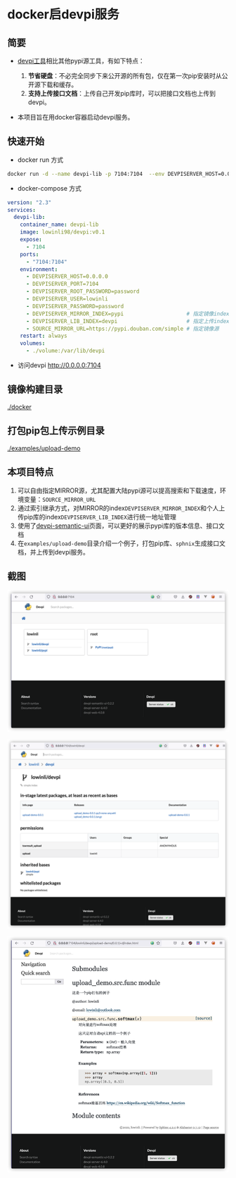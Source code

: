 # docker启devpi服务

## 简要
+ [devpi工具](https://devpi.net/docs/devpi/devpi/stable/%2Bd/index.html)相比其他pypi源工具，有如下特点：
  1. **节省硬盘**：不必完全同步下来公开源的所有包，仅在第一次pip安装时从公开源下载和缓存。
  2. **支持上传接口文档**：上传自己开发pip库时，可以把接口文档也上传到devpi。

+ 本项目旨在用docker容器启动devpi服务。

## 快速开始
+ docker run 方式

```bash
docker run -d --name devpi-lib -p 7104:7104  --env DEVPISERVER_HOST=0.0.0.0 --env DEVPISERVER_PORT=7104 --env DEVPISERVER_ROOT_PASSWORD=password --env DEVPISERVER_USER=lowinli --env DEVPISERVER_PASSWORD=password --env DEVPISERVER_MIRROR_INDEX=pypi --env DEVPISERVER_LIB_INDEX=devpi --env SOURCE_MIRROR_URL=https://pypi.douban.com/simple --restart always --volume volume:/var/lib/devpi lowinli98/devpi:v0.1
```

+ docker-compose 方式

```yaml
version: "2.3"
services:
  devpi-lib:
    container_name: devpi-lib
    image: lowinli98/devpi:v0.1
    expose:
      - 7104
    ports:
      - "7104:7104"
    environment:
      - DEVPISERVER_HOST=0.0.0.0
      - DEVPISERVER_PORT=7104
      - DEVPISERVER_ROOT_PASSWORD=password
      - DEVPISERVER_USER=lowinli
      - DEVPISERVER_PASSWORD=password
      - DEVPISERVER_MIRROR_INDEX=pypi                    # 指定镜像index
      - DEVPISERVER_LIB_INDEX=devpi                      # 指定上传index
      - SOURCE_MIRROR_URL=https://pypi.douban.com/simple # 指定镜像源
    restart: always
    volumes:
      - ./volume:/var/lib/devpi

```

+ 访问devpi
http://0.0.0.0:7104

## 镜像构建目录
[./docker](./docker)

## 打包pip包上传示例目录
[./examples/upload-demo](./examples/upload-demo)

## 本项目特点

1. 可以自由指定MIRROR源，尤其配置大陆pypi源可以提高搜索和下载速度，环境变量：`SOURCE_MIRROR_URL`
2. 通过索引继承方式，对MIRROR的index`DEVPISERVER_MIRROR_INDEX`和个人上传pip库的index`DEVPISERVER_LIB_INDEX`进行统一地址管理
3. 使用了[devpi-semantic-ui](https://github.com/apihackers/devpi-semantic-ui)页面，可以更好的展示pypi库的版本信息、接口文档
4. 在`examples/upload-demo`目录介绍一个例子，打包pip库、`sphnix`生成接口文档，并上传到devpi服务。

## 截图

![](./pics/1.png)

![](./pics/2.png)

![](./pics/3.png)
